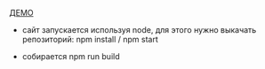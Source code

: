 [ДЕМО](http://fmap.ru/games/game/Schedule2/index.html) 


 - сайт запускается используя node, для этого нужно выкачать репозиторий:
  npm install / npm start

 - собирается npm run build
